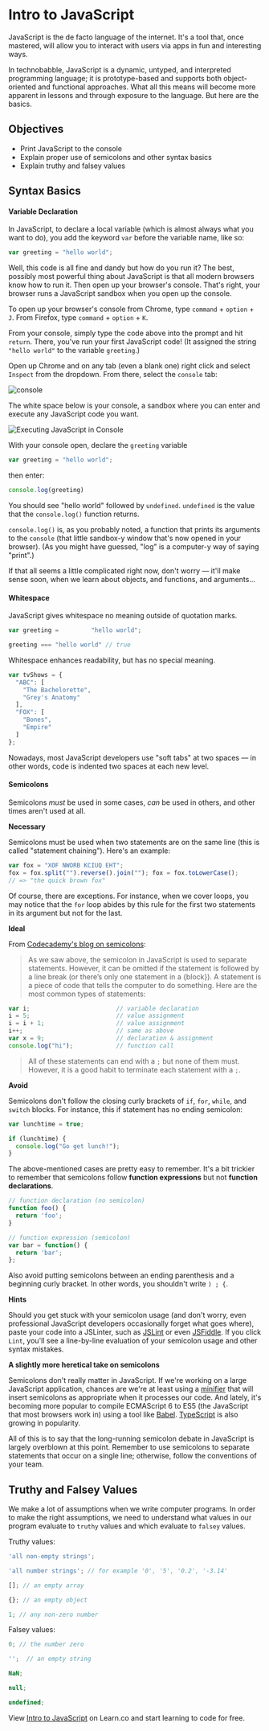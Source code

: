 # Intro to JavaScript

JavaScript is the de facto language of the internet. It's a tool that, once
mastered, will allow you to interact with users via apps in fun and
interesting ways.

In technobabble, JavaScript is a dynamic, untyped, and interpreted programming
language; it is prototype-based and supports both object-oriented and functional
approaches. What all this means will become more apparent in lessons and through
exposure to the language. But here are the basics.

## Objectives
+ Print JavaScript to the console
+ Explain proper use of semicolons and other syntax basics
+ Explain truthy and falsey values


## Syntax Basics

#### Variable Declaration

In JavaScript, to declare a local variable (which is almost always what you want
to do), you add the keyword `var` before the variable name, like so:

```javascript
var greeting = "hello world";
```

Well, this code is all fine and dandy but how do you run it? The best, possibly
most powerful thing about JavaScript is that all modern browsers know how to run
it. Then open up your browser's console. That's right, your browser runs a
JavaScript sandbox when you open up the console.

To open up your browser's console from Chrome, type `command` + `option` + `J`.
From Firefox, type `command` + `option` + `K`.

From your console, simply type the code above into the prompt and hit `return`.
There, you've run your first JavaScript code! (It assigned the string `"hello world"`
to the variable `greeting`.)

Open up Chrome and on any tab (even a blank one) right click and select
`Inspect` from the dropdown. From there, select the `console` tab:

![console](https://s3.amazonaws.com/learn-verified/console.png)

The white space below is your console, a sandbox where you can enter and execute
any JavaScript code you want.

![Executing JavaScript in Console](https://s3.amazonaws.com/learn-verified/exectuing-js-in-console.png)

With your console open, declare the `greeting` variable

```javascript
var greeting = "hello world";
```

then enter:

```javascript
console.log(greeting)
```

You should see "hello world" followed by `undefined`. `undefined` is the value
that the `console.log()` function returns.

`console.log()` is, as you probably noted, a function that prints its arguments
to the `console` (that little sandbox-y window that's now opened in your
browser). (As you might have guessed, "log" is a computer-y way of saying
"print".)

If that all seems a little complicated right now, don't worry — it'll make sense
soon, when we learn about objects, and functions, and arguments...

#### Whitespace

JavaScript gives whitespace no meaning outside of quotation marks.

```javascript
var greeting =         "hello world";

greeting === "hello world" // true
```

Whitespace enhances readability, but has no special meaning.

```javascript
var tvShows = {
  "ABC": [
    "The Bachelorette",
    "Grey's Anatomy"
  ],
  "FOX": [
    "Bones",
    "Empire"
  ]
};
```

Nowadays, most JavaScript developers use "soft tabs" at two spaces — in other
words, code is indented two spaces at each new level.

#### Semicolons

Semicolons *must* be used in some cases, *can* be used in others, and other
times aren't used at all.

**Necessary**

Semicolons must be used when two statements are on the same line (this is called
"statement chaining"). Here's an example:

```javascript
var fox = "XOF NWORB KCIUQ EHT";
fox = fox.split("").reverse().join(""); fox = fox.toLowerCase();
// => "the quick brown fox"
```
Of course, there are exceptions. For instance, when we cover loops, you may
notice that the `for` loop abides by this rule for the first two statements in
its argument but not for the last.

**Ideal**

From [Codecademy's blog on semicolons](https://www.codecademy.com/blog/78):

> As we saw above, the semicolon in JavaScript is used to separate statements.
> However, it can be omitted if the statement is followed by a line break (or
> there’s only one statement in a {block}). A statement is a piece of code that
> tells the computer to do something. Here are the most common types of
> statements:

```javascript
var i;                        // variable declaration
i = 5;                        // value assignment
i = i + 1;                    // value assignment
i++;                          // same as above
var x = 9;                    // declaration & assignment
console.log("hi");            // function call
```

> All of these statements can end with a `;` but none of them must. However, it
> is a good habit to terminate each statement with a `;`.

**Avoid**

Semicolons don't follow the closing curly brackets of `if`, `for`, `while`, and
`switch` blocks. For instance, this if statement has no ending semicolon:

```javascript
var lunchtime = true;

if (lunchtime) {
  console.log("Go get lunch!");
}
```

The above-mentioned cases are pretty easy to remember. It's a bit trickier to
remember that semicolons follow **function expressions** but not **function
declarations**.

``` javascript
// function declaration (no semicolon)
function foo() {
  return 'foo';
}

// function expression (semicolon)
var bar = function() {
  return 'bar';
};
```

Also avoid putting semicolons between an ending parenthesis and a beginning
curly bracket. In other words, you shouldn't write `) ; {`.

**Hints**

Should you get stuck with your semicolon usage (and don't worry, even
professional JavaScript developers occasionally forget what goes where), paste
your code into a JSLinter, such as [JSLint](http://www.jslint.com/) or even
[JSFiddle](http://jsfiddle.net/). If you click `Lint`, you'll see a line-by-line
evaluation of your semicolon usage and other syntax mistakes.

**A slightly more heretical take on semicolons**

Semicolons don't really matter in JavaScript. If we're working on a large
JavaScript application, chances are we're at least using a [minifier](https://developers.google.com/speed/docs/insights/MinifyResources)
that will insert semicolons as appropriate when it processes our code. And
lately, it's becoming more popular to compile ECMAScript 6 to ES5 (the
JavaScript that most browsers work in) using a tool like [Babel](https://babeljs.io/).
[TypeScript](https://www.typescriptlang.org/) is also growing in popularity.

All of this is to say that the long-running semicolon debate in JavaScript
is largely overblown at this point. Remember to use semicolons to separate
statements that occur on a single line; otherwise, follow the conventions of
your team.

## Truthy and Falsey Values

We make a lot of assumptions when we write computer programs. In order to make
the right assumptions, we need to understand what values in our program evaluate
to `truthy` values and which evaluate to `falsey` values.

Truthy values:

```javascript
'all non-empty strings';

'all number strings'; // for example '0', '5', '0.2', '-3.14'

[]; // an empty array

{}; // an empty object

1; // any non-zero number
```

Falsey values:

```javascript
0; // the number zero

'';  // an empty string

NaN;

null;

undefined;
```

<p data-visibility='hidden'>View <a href='https://learn.co/lessons/js-basics-readme' title='Intro to JavaScript'>Intro to JavaScript</a> on Learn.co and start learning to code for free.</p>
